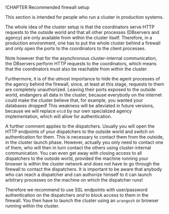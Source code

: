 !CHAPTER Recommended firewall setup

This section is intended for people who run a cluster in production
systems.

The whole idea of the cluster setup is that the coordinators serve HTTP
requests to the outside world and that all other processes (DBservers
and agency) are only available from within the cluster itself.
Therefore, in a production environment, one has to put the whole cluster
behind a firewall and only open the ports to the coordinators to the
client processes. 

Note however that for the asynchronous cluster-internal communication, 
the DBservers perform HTTP requests to the coordinators, which means
that the coordinators must also be reachable from within the cluster.

Furthermore, it is of the utmost importance to hide the agent processes of
the agency behind the firewall, since, at least at this stage, requests
to them are completely unauthorized. Leaving their ports exposed to
the outside world, endangers all data in the cluster, because everybody
on the internet could make the cluster believe that, for example, you wanted 
your databases dropped! This weakness will be alleviated in future versions,
because we will replace `etcd` by our own specialized agency
implementation, which will allow for authentication.

A further comment applies to the dispatchers. Usually you will open the
HTTP endpoints of your dispatchers to the outside world and switch on
authentication for them. This is necessary to contact them from the
outside, in the cluster launch phase. However, actually you only
need to contact one of them, who will then in turn contact the others
using cluster-internal communication. You can even get away with closing
access to all dispatchers to the outside world, provided the machine
running your browser is within the cluster network and does not have to
go through the firewall to contact the dispatchers. It is important to
be aware that anybody who can reach a dispatcher and can authorize
himself to it can launch arbitrary processes on the machine on which
the dispatcher runs!

Therefore we recommend to use SSL endpoints with user/password 
authentication on the dispatchers *and* to block access to them in
the firewall. You then have to launch the cluster using an `arangosh`
or browser running within the cluster.
